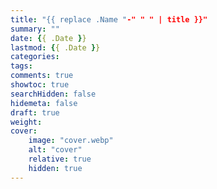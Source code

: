 ```yaml
---
title: "{{ replace .Name "-" " " | title }}"
summary: ""
date: {{ .Date }}
lastmod: {{ .Date }}
categories:
tags:
comments: true
showtoc: true
searchHidden: false
hidemeta: false
draft: true
weight:
cover:
    image: "cover.webp"
    alt: "cover"
    relative: true
    hidden: true
---
```

